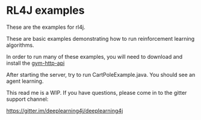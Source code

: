 # RL4J examples

These are the examples for rl4j. 

These are basic examples demonstrating how to run reinforcement learning algorithms. 


In order to run many of these examples, you will need to download and install 
the [gym-http-api](https://github.com/openai/gym-http-api)

After starting the server, try to run CartPoleExample.java. 
You should see an agent learning.


This read me is a WIP. If you have questions, please come in to the gitter support channel:

https://gitter.im/deeplearning4j/deeplearning4j
